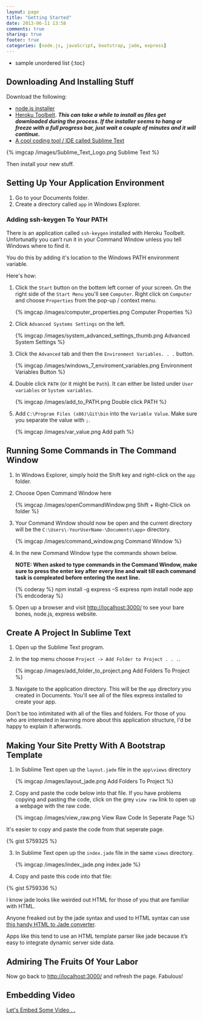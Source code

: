 ```yaml
---
layout: page
title: "Getting Started"
date: 2013-06-11 13:58
comments: true
sharing: true
footer: true
categories: [node.js, javaScript, bootstrap, jade, express]
---
```


* sample unordered list
{:toc}

## Downloading And Installing Stuff

Download the following:

 * [node.js installer](http://nodejs.org/)
 * [Heroku Toolbelt](https://toolbelt.heroku.com/windows). ***This can take a while to install
 as files get downloaded during the process.  If the installer seems to hang or freeze with a full progress bar,
 just wait a couple of minutes and it will continue.***
 * [A cool coding tool / IDE called Sublime Text](http://www.sublimetext.com/)

 {% imgcap /images/Sublime_Text_Logo.png Sublime Text %}

Then install your new stuff.

## Setting Up Your Application Environment

 1. Go to your Documents folder.
 2. Create a directory called `app` in Windows Explorer.

### Adding ssh-keygen To Your PATH

There is an application called `ssh-keygen` installed with Heroku
Toolbelt.  Unfortunatly you can't run it in your Command Window
unless you tell Windows where to find it.

You do this by adding it's location to the Windows PATH environment variable.

Here's how:

 1. Click the `Start` button on the bottem left corner of your screen.  On the right side of the `Start Menu` you'll see
  `Computer`.  Right click on `Computer` and choose `Properties` from the pop-up / context menu.

    {% imgcap /images/computer_properties.png Computer Properties %}

 2. Click `Advanced Systems Settings` on the left.

    {% imgcap /images/system_advanced_settings_thumb.png Advanced System Settings %}

 3. Click the `Advanced` tab and then the `Environment Variables. . .` button.

    {% imgcap /images/windows_7_enviroment_variables.png Environment Variables Button %}

 4. Double click `PATH` (or it might be `Path`).  It can either be listed under `User variables` or `System variables`.

    {% imgcap /images/add_to_PATH.png Double click PATH %}

 5. Add `C:\Program Files (x86)\Git\bin` into the `Variable Value`.
 Make sure you separate the value with `;`.

    {% imgcap /images/var_value.png Add path %}

## Running Some Commands in The Command Window

 1. In Windows Explorer, simply hold the Shift key and right-click on the `app` folder.
 2. Choose Open Command Window here

    {% imgcap /images/openCommandWindow.png Shift + Right-Click on folder  %}

 3. Your Command Window should now be open and the current directory will be the
 `C:\Users\-YourUserName-\Documents\app>` directory.

    {% imgcap /images/command_window.png Command Window  %}

 3. In the new Command Window type the commands shown below.

    **NOTE: When asked to type commands in the Command Window, make sure to press
    the enter key after every line and wait till each command task is compleated
    before entering the next line.**

    {% coderay %}
      npm install -g express –S
      express
      npm install
      node app
    {% endcoderay %}
 4. Open up a browser and visit [http://localhost:3000/](http://localhost:3000/) to see your bare bones, node.js, express website.

## Create A Project In Sublime Text

 1. Open up the Sublime Text program.
 2. In the top menu choose `Project -> Add Folder to Project . . .`.

    {% imgcap /images/add_folder_to_project.png Add Folders To Project %}

 3. Navigate to the application directory.  This will be the `app` directory you created in Documents. You'll see all of the files express installed
 to create your app.

 Don't be too intimitated with all of the files and folders.
 For those of you who are interested in learning more about this application structure, I'd be happy to
 explain it afterwords.

## Making Your Site Pretty With A Bootstrap Template

 1. In Sublime Text open up the `layout.jade` file in the `app\views` directory

    {% imgcap /images/layout_jade.png Add Folders To Project %}

 2. Copy and paste the code below into that file.  If you have problems copying and pasting the code,
 click on the grey `view raw` link  to open up a webpage with the raw code.

    {% imgcap /images/view_raw.png View Raw Code In Seperate Page %}

 It's easier to copy and paste the code from that seperate page.

{% gist 5759325 %}

 3. In Sublime Text open up the `index.jade` file in the same `views` directory.

    {% imgcap /images/index_jade.png index.jade %}

 4. Copy and paste this code into that file:

{% gist 5759336 %}

I know jade looks like weirded out HTML for those of you that are familiar with HTML.

Anyone freaked out by the jade syntax and used to HTML syntax can use [this handy HTML to Jade converter](http://html2jade.aaron-powell.com/).

Apps like this tend to use an HTML template parser like jade because it’s easy to integrate dynamic server side data.

## Admiring The Fruits Of Your Labor

Now go back to [http://localhost:3000/](http://localhost:3000/) and refresh the page.  Fabulous!

## Embedding Video
[Let's Embed Some Video . . ](/embed-video/)
